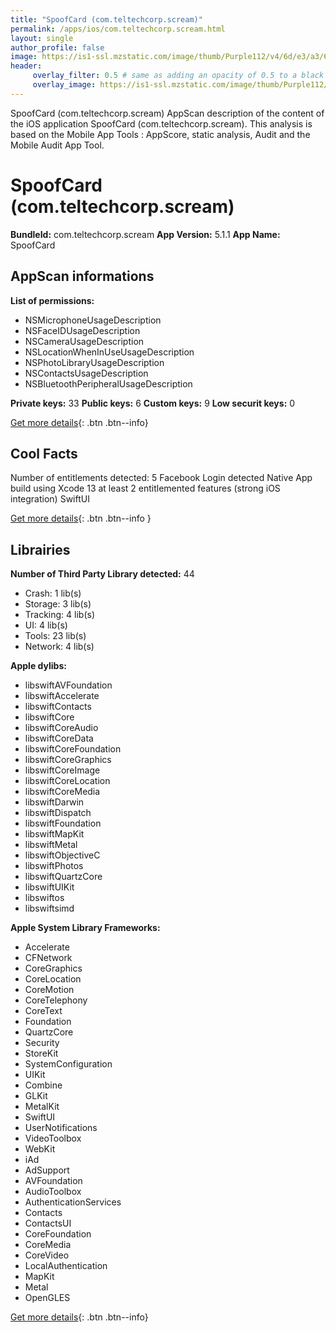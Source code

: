 ```yaml
---
title: "SpoofCard (com.teltechcorp.scream)"
permalink: /apps/ios/com.teltechcorp.scream.html
layout: single
author_profile: false
image: https://is1-ssl.mzstatic.com/image/thumb/Purple112/v4/6d/e3/a3/6de3a3aa-9a9f-ec40-07b5-f231af539138/AppIcon-0-0-1x_U007emarketing-0-0-0-4-0-0-sRGB-0-0-0-GLES2_U002c0-512MB-85-220-0-0.png/512x512bb.jpg
header: 
     overlay_filter: 0.5 # same as adding an opacity of 0.5 to a black background
     overlay_image: https://is1-ssl.mzstatic.com/image/thumb/Purple112/v4/6d/e3/a3/6de3a3aa-9a9f-ec40-07b5-f231af539138/AppIcon-0-0-1x_U007emarketing-0-0-0-4-0-0-sRGB-0-0-0-GLES2_U002c0-512MB-85-220-0-0.png/512x512bb.jpg
---
```

SpoofCard (com.teltechcorp.scream) AppScan description of the content of the iOS application SpoofCard (com.teltechcorp.scream). This analysis is based on the Mobile App Tools : AppScore, static analysis, Audit and the Mobile Audit App Tool.

# SpoofCard (com.teltechcorp.scream)

**BundleId:** com.teltechcorp.scream
**App Version:** 5.1.1
**App Name:** SpoofCard


## AppScan informations 

**List of permissions:** 
- NSMicrophoneUsageDescription
- NSFaceIDUsageDescription
- NSCameraUsageDescription
- NSLocationWhenInUseUsageDescription
- NSPhotoLibraryUsageDescription
- NSContactsUsageDescription
- NSBluetoothPeripheralUsageDescription
  
  
**Private keys:** 33
**Public keys:** 6
**Custom keys:** 9
**Low securit keys:** 0
  
[Get more details](/pricing.html){: .btn .btn--info}

## Cool Facts

Number of entitlements detected: 5
Facebook Login detected
Native App
build using Xcode 13
at least 2 entitlemented features (strong iOS integration)
SwiftUI
  
[Get more details](/pricing.html){: .btn .btn--info }

## Librairies 
**Number of Third Party Library detected:** 44
- Crash: 1 lib(s)
- Storage: 3 lib(s)
- Tracking: 4 lib(s)
- UI: 4 lib(s)
- Tools: 23 lib(s)
- Network: 4 lib(s)


**Apple dylibs:**
- libswiftAVFoundation
- libswiftAccelerate
- libswiftContacts
- libswiftCore
- libswiftCoreAudio
- libswiftCoreData
- libswiftCoreFoundation
- libswiftCoreGraphics
- libswiftCoreImage
- libswiftCoreLocation
- libswiftCoreMedia
- libswiftDarwin
- libswiftDispatch
- libswiftFoundation
- libswiftMapKit
- libswiftMetal
- libswiftObjectiveC
- libswiftPhotos
- libswiftQuartzCore
- libswiftUIKit
- libswiftos
- libswiftsimd


**Apple System Library Frameworks:**
- Accelerate
- CFNetwork
- CoreGraphics
- CoreLocation
- CoreMotion
- CoreTelephony
- CoreText
- Foundation
- QuartzCore
- Security
- StoreKit
- SystemConfiguration
- UIKit
- Combine
- GLKit
- MetalKit
- SwiftUI
- UserNotifications
- VideoToolbox
- WebKit
- iAd
- AdSupport
- AVFoundation
- AudioToolbox
- AuthenticationServices
- Contacts
- ContactsUI
- CoreFoundation
- CoreMedia
- CoreVideo
- LocalAuthentication
- MapKit
- Metal
- OpenGLES


  
[Get more details](/pricing.html){: .btn .btn--info}


